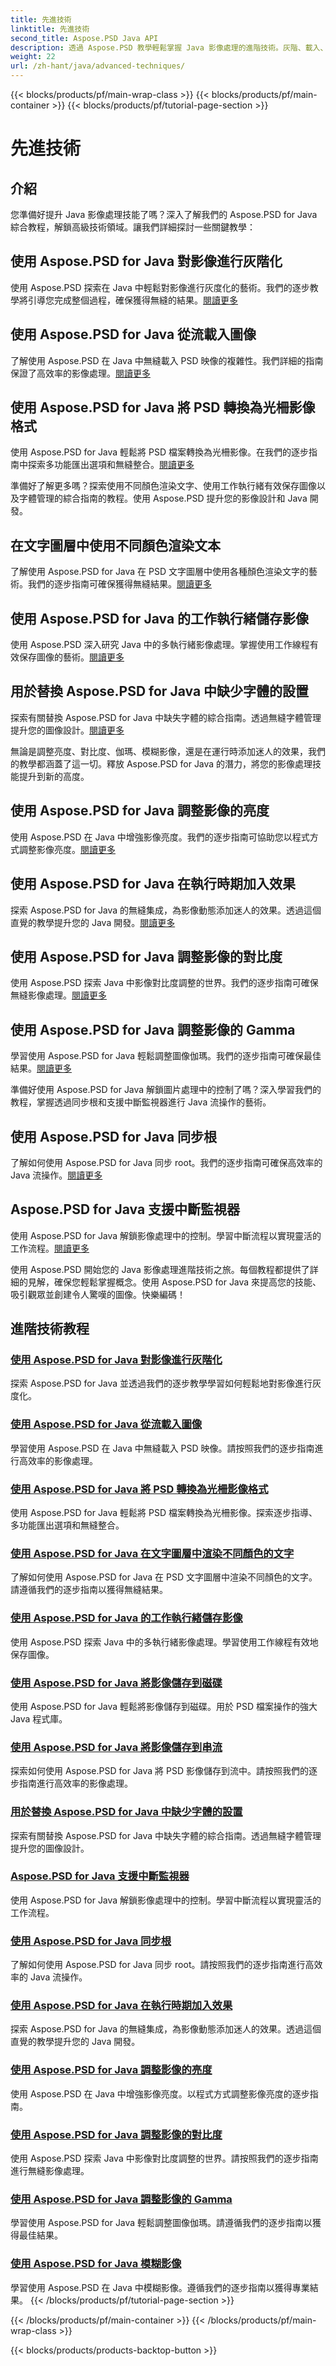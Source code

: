 ```yaml
---
title: 先進技術
linktitle: 先進技術
second_title: Aspose.PSD Java API
description: 透過 Aspose.PSD 教學輕鬆掌握 Java 影像處理的進階技術。灰階、載入、轉換、渲染文字、高效保存等等！
weight: 22
url: /zh-hant/java/advanced-techniques/
---
```


{{< blocks/products/pf/main-wrap-class >}}
{{< blocks/products/pf/main-container >}}
{{< blocks/products/pf/tutorial-page-section >}}

# 先進技術

## 介紹

您準備好提升 Java 影像處理技能了嗎？深入了解我們的 Aspose.PSD for Java 綜合教程，解鎖高級技術領域。讓我們詳細探討一些關鍵教學：

## 使用 Aspose.PSD for Java 對影像進行灰階化
使用 Aspose.PSD 探索在 Java 中輕鬆對影像進行灰度化的藝術。我們的逐步教學將引導您完成整個過程，確保獲得無縫的結果。[閱讀更多](./grayscale-image/)

## 使用 Aspose.PSD for Java 從流載入圖像
了解使用 Aspose.PSD 在 Java 中無縫載入 PSD 映像的複雜性。我們詳細的指南保證了高效率的影像處理。[閱讀更多](./loading-images-from-stream/)

## 使用 Aspose.PSD for Java 將 PSD 轉換為光柵影像格式
使用 Aspose.PSD for Java 輕鬆將 PSD 檔案轉換為光柵影像。在我們的逐步指南中探索多功能匯出選項和無縫整合。[閱讀更多](./convert-psd-to-raster-formats/)

準備好了解更多嗎？探索使用不同顏色渲染文字、使用工作執行緒有效保存圖像以及字體管理的綜合指南的教程。使用 Aspose.PSD 提升您的影像設計和 Java 開發。

## 在文字圖層中使用不同顏色渲染文本
了解使用 Aspose.PSD for Java 在 PSD 文字圖層中使用各種顏色渲染文字的藝術。我們的逐步指南可確保獲得無縫結果。[閱讀更多](./render-text-different-colors/)

## 使用 Aspose.PSD for Java 的工作執行緒儲存影像
使用 Aspose.PSD 深入研究 Java 中的多執行緒影像處理。掌握使用工作線程有效保存圖像的藝術。[閱讀更多](./save-images-worker-threads/)

## 用於替換 Aspose.PSD for Java 中缺少字體的設置
探索有關替換 Aspose.PSD for Java 中缺失字體的綜合指南。透過無縫字體管理提升您的圖像設計。[閱讀更多](./settings-replacing-missing-fonts/)

無論是調整亮度、對比度、伽瑪、模糊影像，還是在運行時添加迷人的效果，我們的教學都涵蓋了這一切。釋放 Aspose.PSD for Java 的潛力，將您的影像處理技能提升到新的高度。

## 使用 Aspose.PSD for Java 調整影像的亮度
使用 Aspose.PSD 在 Java 中增強影像亮度。我們的逐步指南可協助您以程式方式調整影像亮度。[閱讀更多](./adjust-brightness/)

## 使用 Aspose.PSD for Java 在執行時期加入效果
探索 Aspose.PSD for Java 的無縫集成，為影像動態添加迷人的效果。透過這個直覺的教學提升您的 Java 開發。[閱讀更多](./add-effects-runtime/)

## 使用 Aspose.PSD for Java 調整影像的對比度
使用 Aspose.PSD 探索 Java 中影像對比度調整的世界。我們的逐步指南可確保無縫影像處理。[閱讀更多](./adjust-contrast/)

## 使用 Aspose.PSD for Java 調整影像的 Gamma
學習使用 Aspose.PSD for Java 輕鬆調整圖像伽瑪。我們的逐步指南可確保最佳結果。[閱讀更多](./adjust-gamma/)

準備好使用 Aspose.PSD for Java 解鎖圖片處理中的控制了嗎？深入學習我們的教程，掌握透過同步根和支援中斷監視器進行 Java 流操作的藝術。

## 使用 Aspose.PSD for Java 同步根
了解如何使用 Aspose.PSD for Java 同步 root。我們的逐步指南可確保高效率的 Java 流操作。[閱讀更多](./synchronize-root/)

## Aspose.PSD for Java 支援中斷監視器
使用 Aspose.PSD for Java 解鎖影像處理中的控制。學習中斷流程以實現靈活的工作流程。[閱讀更多](./support-interrupt-monitor/)

使用 Aspose.PSD 開始您的 Java 影像處理進階技術之旅。每個教程都提供了詳細的見解，確保您輕鬆掌握概念。使用 Aspose.PSD for Java 來提高您的技能、吸引觀眾並創建令人驚嘆的圖像。快樂編碼！
## 進階技術教程
### [使用 Aspose.PSD for Java 對影像進行灰階化](./grayscale-image/)
探索 Aspose.PSD for Java 並透過我們的逐步教學學習如何輕鬆地對影像進行灰度化。
### [使用 Aspose.PSD for Java 從流載入圖像](./loading-images-from-stream/)
學習使用 Aspose.PSD 在 Java 中無縫載入 PSD 映像。請按照我們的逐步指南進行高效率的影像處理。
### [使用 Aspose.PSD for Java 將 PSD 轉換為光柵影像格式](./convert-psd-to-raster-formats/)
使用 Aspose.PSD for Java 輕鬆將 PSD 檔案轉換為光柵影像。探索逐步指導、多功能匯出選項和無縫整合。
### [使用 Aspose.PSD for Java 在文字圖層中渲染不同顏色的文字](./render-text-different-colors/)
了解如何使用 Aspose.PSD for Java 在 PSD 文字圖層中渲染不同顏色的文字。請遵循我們的逐步指南以獲得無縫結果。
### [使用 Aspose.PSD for Java 的工作執行緒儲存影像](./save-images-worker-threads/)
使用 Aspose.PSD 探索 Java 中的多執行緒影像處理。學習使用工作線程有效地保存圖像。
### [使用 Aspose.PSD for Java 將影像儲存到磁碟](./save-images-to-disk/)
使用 Aspose.PSD for Java 輕鬆將影像儲存到磁碟。用於 PSD 檔案操作的強大 Java 程式庫。
### [使用 Aspose.PSD for Java 將影像儲存到串流](./save-images-to-stream/)
探索如何使用 Aspose.PSD for Java 將 PSD 影像儲存到流中。請按照我們的逐步指南進行高效率的影像處理。
### [用於替換 Aspose.PSD for Java 中缺少字體的設置](./settings-replacing-missing-fonts/)
探索有關替換 Aspose.PSD for Java 中缺失字體的綜合指南。透過無縫字體管理提升您的圖像設計。
### [Aspose.PSD for Java 支援中斷監視器](./support-interrupt-monitor/)
使用 Aspose.PSD for Java 解鎖影像處理中的控制。學習中斷流程以實現靈活的工作流程。
### [使用 Aspose.PSD for Java 同步根](./synchronize-root/)
了解如何使用 Aspose.PSD for Java 同步 root。請按照我們的逐步指南進行高效率的 Java 流操作。
### [使用 Aspose.PSD for Java 在執行時期加入效果](./add-effects-runtime/)
探索 Aspose.PSD for Java 的無縫集成，為影像動態添加迷人的效果。透過這個直覺的教學提升您的 Java 開發。
### [使用 Aspose.PSD for Java 調整影像的亮度](./adjust-brightness/)
使用 Aspose.PSD 在 Java 中增強影像亮度。以程式方式調整影像亮度的逐步指南。 
### [使用 Aspose.PSD for Java 調整影像的對比度](./adjust-contrast/)
使用 Aspose.PSD 探索 Java 中影像對比度調整的世界。請按照我們的逐步指南進行無縫影像處理。
### [使用 Aspose.PSD for Java 調整影像的 Gamma](./adjust-gamma/)
學習使用 Aspose.PSD for Java 輕鬆調整圖像伽瑪。請遵循我們的逐步指南以獲得最佳結果。
### [使用 Aspose.PSD for Java 模糊影像](./blur-image/)
學習使用 Aspose.PSD 在 Java 中模糊影像。遵循我們的逐步指南以獲得專業結果。
{{< /blocks/products/pf/tutorial-page-section >}}

{{< /blocks/products/pf/main-container >}}
{{< /blocks/products/pf/main-wrap-class >}}

{{< blocks/products/products-backtop-button >}}
